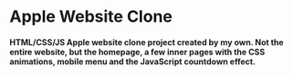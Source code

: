 # Apple Website Clone

#### HTML/CSS/JS Apple website clone project created by my own. Not the entire website, but the homepage, a few inner pages with the CSS animations, mobile menu and the JavaScript countdown effect.

